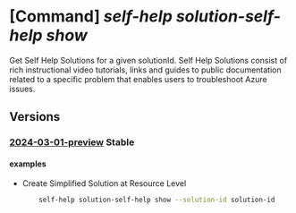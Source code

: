 # [Command] _self-help solution-self-help show_

Get Self Help Solutions for a given solutionId. Self Help Solutions consist of rich instructional video tutorials, links and guides to public documentation related to a specific problem that enables users to troubleshoot Azure issues.

## Versions

### [2024-03-01-preview](/Resources/mgmt-plane/L3Byb3ZpZGVycy9taWNyb3NvZnQuaGVscC9zZWxmaGVscC97fQ==/2024-03-01-preview.xml) **Stable**

<!-- mgmt-plane /providers/microsoft.help/selfhelp/{} 2024-03-01-preview -->

#### examples

- Create Simplified Solution at Resource Level
  ```bash
      self-help solution-self-help show --solution-id solution-id
  ```
